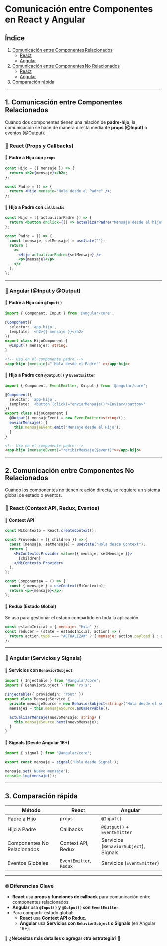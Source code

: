 # Comunicación entre Componentes en React y Angular

## Índice
1. [Comunicación entre Componentes Relacionados](#comunicación-entre-componentes-relacionados)
   - [React](#react)
   - [Angular](#angular)
2. [Comunicación entre Componentes No Relacionados](#comunicación-entre-componentes-no-relacionados)
   - [React](#react-1)
   - [Angular](#angular-1)
3. [Comparación rápida](#comparación-rápida)

---

## 1. Comunicación entre Componentes Relacionados
Cuando dos componentes tienen una relación de **padre-hijo**, la comunicación se hace de manera directa mediante **props (@Input)** o eventos (@Output).

### 🔵 React (Props y Callbacks)
#### 🔹 Padre a Hijo con `props`
```jsx
const Hijo = ({ mensaje }) => {
  return <h2>{mensaje}</h2>;
};

const Padre = () => {
  return <Hijo mensaje="Hola desde el Padre" />;
};
```

#### 🔹 Hijo a Padre con `callbacks`
```jsx
const Hijo = ({ actualizarPadre }) => {
  return <button onClick={() => actualizarPadre("Mensaje desde el hijo")}>Enviar</button>;
};

const Padre = () => {
  const [mensaje, setMensaje] = useState("");
  return (
    <>
      <Hijo actualizarPadre={setMensaje} />
      <p>{mensaje}</p>
    </>
  );
};
```

---

### 🔴 Angular (@Input y @Output)
#### 🔹 Padre a Hijo con `@Input()`
```typescript
import { Component, Input } from '@angular/core';

@Component({
  selector: 'app-hijo',
  template: '<h2>{{ mensaje }}</h2>'
})
export class HijoComponent {
  @Input() mensaje!: string;
}
```

```html
<!-- Uso en el componente padre -->
<app-hijo [mensaje]="'Hola desde el Padre'" ></app-hijo>
```

#### 🔹 Hijo a Padre con `@Output()` y `EventEmitter`
```typescript
import { Component, EventEmitter, Output } from '@angular/core';

@Component({
  selector: 'app-hijo',
  template: '<button (click)="enviarMensaje()">Enviar</button>'
})
export class HijoComponent {
  @Output() mensajeEvent = new EventEmitter<string>();
  enviarMensaje() {
    this.mensajeEvent.emit('Mensaje desde el Hijo');
  }
}
```

```html
<!-- Uso en el componente padre -->
<app-hijo (mensajeEvent)="recibirMensaje($event)"></app-hijo>
```

---

## 2. Comunicación entre Componentes No Relacionados
Cuando los componentes no tienen relación directa, se requiere un sistema global de estado o eventos.

### 🔵 React (Context API, Redux, Eventos)
#### 🔹 Context API
```jsx
const MiContexto = React.createContext();

const Proveedor = ({ children }) => {
  const [mensaje, setMensaje] = useState("Hola desde Context");
  return (
    <MiContexto.Provider value={{ mensaje, setMensaje }}>
      {children}
    </MiContexto.Provider>
  );
};

const ComponenteA = () => {
  const { mensaje } = useContext(MiContexto);
  return <p>{mensaje}</p>;
};
```

#### 🔹 Redux (Estado Global)
Se usa para gestionar el estado compartido en toda la aplicación.
```jsx
const estadoInicial = { mensaje: "Hola" };
const reducer = (state = estadoInicial, action) => {
  return action.type === "ACTUALIZAR" ? { mensaje: action.payload } : state;
};
```

---

### 🔴 Angular (Servicios y Signals)
#### 🔹 Servicios con `BehaviorSubject`
```typescript
import { Injectable } from '@angular/core';
import { BehaviorSubject } from 'rxjs';

@Injectable({ providedIn: 'root' })
export class MensajeService {
  private mensajeSource = new BehaviorSubject<string>('Hola desde el servicio');
  mensaje$ = this.mensajeSource.asObservable();

  actualizarMensaje(nuevoMensaje: string) {
    this.mensajeSource.next(nuevoMensaje);
  }
}
```

#### 🔹 Signals (Desde Angular 16+)
```typescript
import { signal } from '@angular/core';

export const mensaje = signal('Hola desde Signal');
```

```typescript
mensaje.set('Nuevo mensaje');
console.log(mensaje());
```

---

## 3. Comparación rápida
| Método | React | Angular |
|--------|-------|---------|
| Padre a Hijo | `props` | `@Input()` |
| Hijo a Padre | Callbacks | `@Output()` + `EventEmitter` |
| Componentes No Relacionados | Context API, Redux | Servicios (`BehaviorSubject`), Signals |
| Eventos Globales | `EventEmitter`, `Redux` | Servicios (`EventEmitter`) |

---

### 🔥 Diferencias Clave
- **React** usa **props y funciones de callback** para comunicación entre componentes relacionados.
- **Angular** usa **`@Input()` y `@Output()` con `EventEmitter`**.
- Para compartir estado global:
  - **React** usa **Context API o Redux**.
  - **Angular** usa **Servicios con `BehaviorSubject` o Signals** (en Angular 16+).

📌 **¿Necesitas más detalles o agregar otra estrategia?** 🚀
